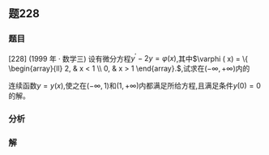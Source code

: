 ## 题228
### 题目
[228] (1999 年 · 数学三) 设有微分方程${y}^{\prime } - {2y} = \varphi ( x)$,其中$\varphi ( x)  = \{  \begin{array}{ll} 2, & x < 1 \\  0, & x > 1 \end{array}.$,试求在$( {-\infty , + \infty })$内的

连续函数$y = y( x)$,使之在$( {-\infty ,1})$和$( {1, + \infty })$内都满足所给方程,且满足条件$y( 0)  = 0$的解。
### 分析

### 解